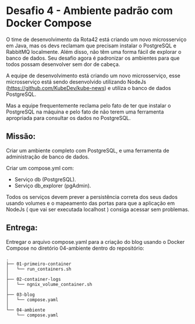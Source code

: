 # Desafio 4 - Ambiente padrão com Docker Compose

O time de desenvolvimento da Rota42 está criando um novo microsserviço em Java, mas os devs reclamam que precisam instalar o PostgreSQL e RabbitMQ localmente. Além disso, não têm uma forma fácil de explorar o banco de dados. Seu desafio agora é padronizar os ambientes para que todos possam desenvolver sem dor de cabeça.

A equipe de desenvolvimento está criando um novo microsserviço, esse microsserviço está sendo desenvolvido utilizando NodeJs (https://github.com/KubeDev/kube-news) e utiliza o banco de dados PostgreSQL.

Mas a equipe frequentemente reclama pelo fato de ter que instalar o PostgreSQL na máquina e pelo fato de não terem uma ferramenta apropriada para consultar os dados no PostgreSQL.

## Missão:

Criar um ambiente completo com PostgreSQL, e uma ferramenta de administração de banco de dados.

Criar um compose.yml com:

* Serviço db (PostgreSQL).
* Serviço db_explorer (pgAdmin).

Todos os serviços devem prever a persistência correta dos seus dados usando volumes e o mapeamento das portas para que a aplicação em NodeJs ( que vai ser executada localhost ) consiga acessar sem problemas.

## Entrega:

Entregar o arquivo compose.yaml para a criação do blog usando o Docker Compose no diretório 04-ambiente dentro do repositório:

```text
.
├── 01-primeiro-container
│   └── run_containers.sh
│
├── 02-container-logs
│   └── ngnix_volume_container.sh
│
├── 03-blog
│   └── compose.yaml
│
└── 04-ambiente
    └── compose.yaml
```